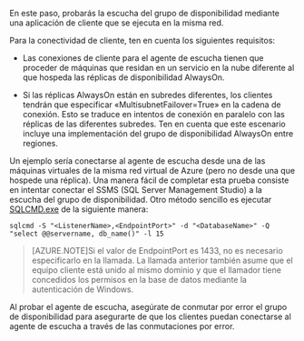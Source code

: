 En este paso, probarás la escucha del grupo de disponibilidad mediante una aplicación de cliente que se ejecuta en la misma red.

Para la conectividad de cliente, ten en cuenta los siguientes requisitos:

- Las conexiones de cliente para el agente de escucha tienen que proceder de máquinas que residan en un servicio en la nube diferente al que hospeda las réplicas de disponibilidad AlwaysOn.

- Si las réplicas AlwaysOn están en subredes diferentes, los clientes tendrán que especificar «MultisubnetFailover=True» en la cadena de conexión. Esto se traduce en intentos de conexión en paralelo con las réplicas de las diferentes subredes. Ten en cuenta que este escenario incluye una implementación del grupo de disponibilidad AlwaysOn entre regiones.

Un ejemplo sería conectarse al agente de escucha desde una de las máquinas virtuales de la misma red virtual de Azure (pero no desde una que hospede una réplica). Una manera fácil de completar esta prueba consiste en intentar conectar el SSMS (SQL Server Management Studio) a la escucha del grupo de disponibilidad. Otro método sencillo es ejecutar [SQLCMD.exe](https://technet.microsoft.com/library/ms162773.aspx) de la siguiente manera:

	sqlcmd -S "<ListenerName>,<EndpointPort>" -d "<DatabaseName>" -Q "select @@servername, db_name()" -l 15

> [AZURE.NOTE]Si el valor de EndpointPort es 1433, no es necesario especificarlo en la llamada. La llamada anterior también asume que el equipo cliente está unido al mismo dominio y que el llamador tiene concedidos los permisos en la base de datos mediante la autenticación de Windows.

Al probar el agente de escucha, asegúrate de conmutar por error el grupo de disponibilidad para asegurarte de que los clientes puedan conectarse al agente de escucha a través de las conmutaciones por error.

<!-------HONumber=Oct15_HO3-->